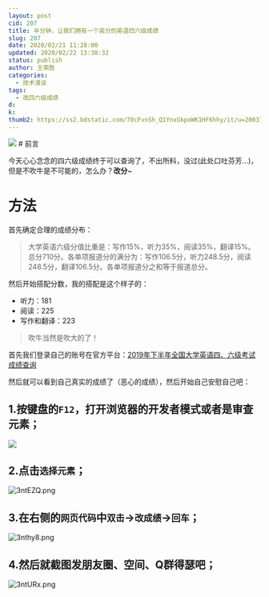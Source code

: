 ```yaml
---
layout: post
cid: 207
title: 半分钟，让我们拥有一个高分的英语四六级成绩
slug: 207
date: 2020/02/21 11:28:00
updated: 2020/02/22 13:38:32
status: publish
author: 王荣胜
categories: 
  - 技术漫谈
tags: 
  - 改四六级成绩
d: 
k: 
thumb2: https://ss2.bdstatic.com/70cFvnSh_Q1YnxGkpoWK1HF6hhy/it/u=2003787336,2824348350&fm=26&gp=0.jpg
---
```



<!--more-->
<img src="https://ss2.bdstatic.com/70cFvnSh_Q1YnxGkpoWK1HF6hhy/it/u=2003787336,2824348350&fm=26&gp=0.jpg"/>
# 前言

今天心心念念的四六级成绩终于可以查询了，不出所料，没过(此处口吐芬芳...)，但是不吹牛是不可能的，怎么办？**改分**~

# 方法

首先确定合理的成绩分布：

> 大学英语六级分值比重是：写作15%，听力35%，阅读35%，翻译15%。总分710分。各单项报道分的满分为：写作106.5分，听力248.5分，阅读248.5分，翻译106.5分。各单项报道分之和等于报道总分。

然后开始搭配分数，我的搭配是这个样子的：

- 听力：181
- 阅读：225
- 写作和翻译：223

> 吹牛当然是吹大的了！

首先我们登录自己的账号在官方平台：[2019年下半年全国大学英语四、六级考试成绩查询](http://cet.neea.edu.cn/cet/)

然后就可以看到自己真实的成绩了（恶心的成绩），然后开始自己安慰自己吧：

## 1.按键盘的`F12`，打开浏览器的开发者模式或者是审查元素；

<img src="https://i.loli.net/2020/02/21/5AVsW3fmnG6U1dK.png" >

## 2.点击`选择元素`；

<img src="https://s2.ax1x.com/2020/02/21/3ntEZQ.png" alt="3ntEZQ.png" border="0" />

## 3.在右侧的`网页代码`中`双击`->`改成绩`->`回车`；

<img src="https://s2.ax1x.com/2020/02/21/3nthy8.png" alt="3nthy8.png" border="0" />

## 4.然后就截图发朋友圈、空间、Q群得瑟吧；

<img src="https://s2.ax1x.com/2020/02/21/3ntURx.png" alt="3ntURx.png" border="0" />